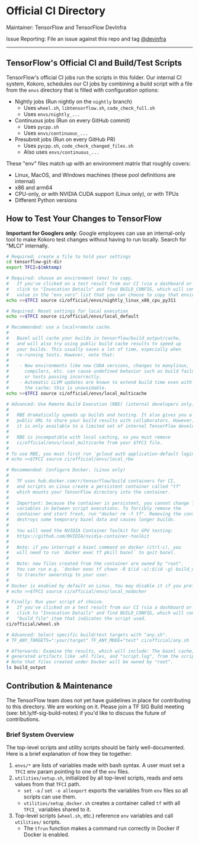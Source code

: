 # Official CI Directory

Maintainer: TensorFlow and TensorFlow DevInfra

Issue Reporting: File an issue against this repo and tag
[@devinfra](https://github.com/orgs/tensorflow/teams/devinfra)

********************************************************************************

## TensorFlow's Official CI and Build/Test Scripts

TensorFlow's official CI jobs run the scripts in this folder. Our internal CI
system, Kokoro, schedules our CI jobs by combining a build script with a file
from the `envs` directory that is filled with configuration options:

-   Nightly jobs (Run nightly on the `nightly` branch)
    -   Uses `wheel.sh`, `libtensorflow.sh`, `code_check_full.sh`
    -   Uses `envs/nightly_...`
-   Continuous jobs (Run on every GitHub commit)
    -   Uses `pycpp.sh`
    -   Uses `envs/continuous_...`
-   Presubmit jobs (Run on every GitHub PR)
    -   Uses `pycpp.sh`, `code_check_changed_files.sh`
    -   Also uses `envs/continuous_...`

These "env" files match up with an environment matrix that roughly covers:

-   Linux, MacOS, and Windows machines (these pool definitions are internal)
-   x86 and arm64
-   CPU-only, or with NVIDIA CUDA support (Linux only), or with TPUs
-   Different Python versions

## How to Test Your Changes to TensorFlow

**Important for Googlers only**: Google employees can use an internal-only tool
to make Kokoro test changes without having to run locally. Search for "MLCI"
internally.

```bash
# Required: create a file to hold your settings
cd tensorflow-git-dir
export TFCI=$(mktemp)

# Required: choose an environment (env) to copy.
#   If you've clicked on a test result from our CI (via a dashboard or GitHub link),
#   click to "Invocation Details" and find BUILD_CONFIG, which will contain a TFCI
#   value in the "env_vars" list that you can choose to copy that environment.
echo >>$TFCI source ci/official/envs/nightly_linux_x86_cpu_py311

# Required: Reset settings for local execution
echo >>$TFCI source ci/official/envs/local_default

# Recommended: use a local+remote cache.
#
#   Bazel will cache your builds in tensorflow/build_output/cache,
#   and will also try using public build cache results to speed up
#   your builds. This usually saves a lot of time, especially when
#   re-running tests. However, note that:
#
#    - New environments like new CUDA versions, changes to manylinux,
#      compilers, etc. can cause undefined behavior such as build failures
#      or tests passing incorrectly.
#    - Automatic LLVM updates are known to extend build time even with
#      the cache; this is unavoidable.
echo >>$TFCI source ci/official/envs/local_multicache

# Advanced: Use Remote Build Execution (RBE) (internal developers only)
#
#   RBE dramatically speeds up builds and testing. It also gives you a
#   public URL to share your build results with collaborators. However,
#   it is only available to a limited set of internal TensorFlow developers.
#
#   RBE is incompatible with local caching, so you must remove
#   ci/official/envs/local_multicache from your $TFCI file.
#
# To use RBE, you must first run `gcloud auth application-default login`, then:
# echo >>$TFCI source ci/official/envs/local_rbe

# Recommended: Configure Docker. (Linux only)
#
#   TF uses hub.docker.com/r/tensorflow/build containers for CI,
#   and scripts on Linux create a persistent container called "tf"
#   which mounts your TensorFlow directory into the container.
#
#   Important: because the container is persistent, you cannot change TFCI
#   variables in between script executions. To forcibly remove the
#   container and start fresh, run "docker rm -f tf". Removing the container
#   destroys some temporary bazel data and causes longer builds.
#
#   You will need the NVIDIA Container Toolkit for GPU testing:
#   https://github.com/NVIDIA/nvidia-container-toolkit
#
#   Note: if you interrupt a bazel command on docker (ctrl-c), you
#   will need to run `docker exec tf pkill bazel` to quit bazel.
#
#   Note: new files created from the container are owned by "root".
#   You can run e.g. `docker exec tf chown -R $(id -u):$(id -g) build_output`
#   to transfer ownership to your user.
#
# Docker is enabled by default on Linux. You may disable it if you prefer:
# echo >>$TFCI source ci/official/envs/local_nodocker

# Finally: Run your script of choice.
#   If you've clicked on a test result from our CI (via a dashboard or GitHub link),
#   click to "Invocation Details" and find BUILD_CONFIG, which will contain a
#   "build_file" item that indicates the script used.
ci/official/wheel.sh

# Advanced: Select specific build/test targets with "any.sh".
# TF_ANY_TARGETS=":your/target" TF_ANY_MODE="test" ci/official/any.sh

# Afterwards: Examine the results, which will include: The bazel cache,
# generated artifacts like .whl files, and "script.log", from the script.
# Note that files created under Docker will be owned by "root".
ls build_output
```

## Contribution & Maintenance

The TensorFlow team does not yet have guidelines in place for contributing to
this directory. We are working on it. Please join a TF SIG Build meeting (see:
bit.ly/tf-sig-build-notes) if you'd like to discuss the future of contributions.

### Brief System Overview

The top-level scripts and utility scripts should be fairly well-documented. Here
is a brief explanation of how they tie together:

1.  `envs/*` are lists of variables made with bash syntax. A user must set a
    `TFCI` env param pointing to one of the `env` files.
2.  `utilities/setup.sh`, initialized by all top-level scripts, reads and sets
    values from that `TFCI` path.
    -   `set -a` / `set -o allexport` exports the variables from `env` files so
        all scripts can use them.
    -   `utilities/setup_docker.sh` creates a container called `tf` with all
        `TFCI_` variables shared to it.
3.  Top-level scripts (`wheel.sh`, etc.) reference `env` variables and call
    `utilities/` scripts.
    -   The `tfrun` function makes a command run correctly in Docker if Docker
        is enabled.
